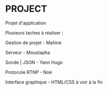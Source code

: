 # PROJECT
Projet d'application

Plusieurs taches à réaliser :

Gestion de projet - Mahine 

Serveur - Moustapha

Sonde | JSON  - Yann Hugo

Protocole RTNP  - Noé

Interface graphique - HTML/CSS à voir à la fin
